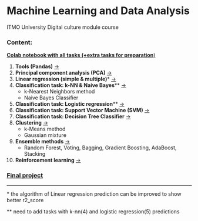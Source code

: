 # Machine Learning and Data Analysis
ITMO University Digital culture module course

### Content:
[**Colab notebook with all tasks (+extra tasks for preparation**)](https://colab.research.google.com/drive/1x5rxMwr6Ub6OVrHr3_MOjWI4iqBHWKMy?usp=sharing)
1. **Tools (Pandas)** [->](1-pandas/1.ipynb)
2. **Principal component analysis (PCA)** [->](2-pca)
3. **Linear regression (simple & multiple)*** [->](https://github.com/ooggaboog/itmo-dc-ml/tree/06631a2ac5859a77b9531808f60bd909f89fa7fb/3-linear%20regression)
4. **Classification task: k-NN & Naive Bayes**** [->](4-classification)
   - k-Nearest Neighbors method
   - Naive Bayes Classifier
5. **Classification task: Logistic regression**** [->](https://github.com/ooggaboog/itmo-dc-ml/tree/06631a2ac5859a77b9531808f60bd909f89fa7fb/5-logistic%20regression)
6. **Classification task: Support Vector Machine (SVM)** [->](6-svm)
8. **Classification task: Decision Tree Classifier** [->](https://github.com/ooggaboog/itmo-dc-ml/tree/06631a2ac5859a77b9531808f60bd909f89fa7fb/7-decision%20tree)
9. **Clustering** [->](8-clustering)
   - k-Means method
   - Gaussian mixture
10. **Ensemble methods** [->](9-ensembles)
    - Random Forest, Voting, Bagging, Gradient Boosting, AdaBoost, Stacking
11. **Reinforcement learning** [->](https://github.com/ooggaboog/itmo-dc-ml/tree/06631a2ac5859a77b9531808f60bd909f89fa7fb/10-reinforcement%20learning)

### [Final project](https://github.com/ooggaboog/crop-recommendation-ml) 

---

\* the algorithm of Linear regression prediction can be improved to show better r2_score

** need to add tasks with k-nn(4) and logistic regression(5) predictions
